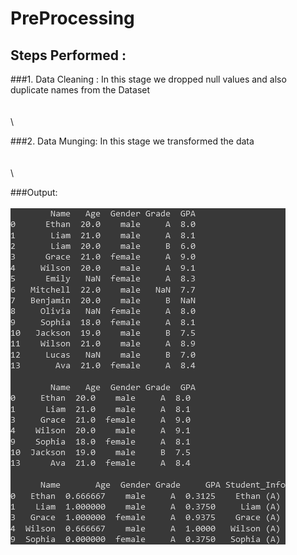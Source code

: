 # PreProcessing

## Steps Performed :

###1. Data Cleaning :
In this stage we dropped null values and also duplicate names from the Dataset
\
\
\
\

###2. Data Munging:
In this stage we transformed the data 
\
\
\
\

###Output:
\
\
![Screenshot of a Preprocessed Student data ](preprocessed.png)
